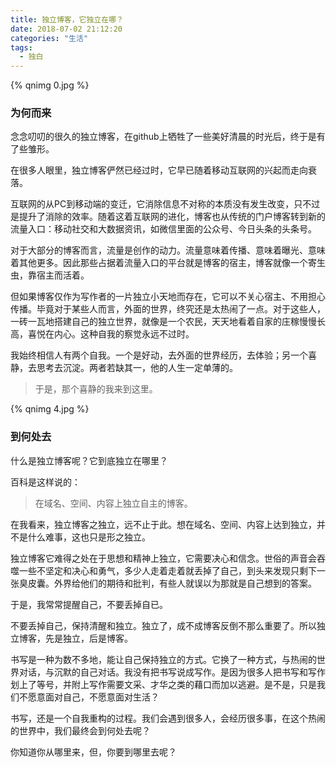 ```yaml
---
title: 独立博客，它独立在哪？
date: 2018-07-02 21:12:20
categories: "生活"
tags:
  - 独白  
---
```

{% qnimg 0.jpg %}

### 为何而来

念念叨叨的很久的独立博客，在github上牺牲了一些美好清晨的时光后，终于是有了些雏形。

<!-- more -->

在很多人眼里，独立博客俨然已经过时，它早已随着移动互联网的兴起而走向衰落。

互联网的从PC到移动端的变迁，它消除信息不对称的本质没有发生改变，只不过是提升了消除的效率。随着这着互联网的进化，博客也从传统的门户博客转到新的流量入口：移动社交和大数据资讯，如微信里面的公众号、今日头条的头条号。

对于大部分的博客而言，流量是创作的动力。流量意味着传播、意味着曝光、意味着其他更多。因此那些占据着流量入口的平台就是博客的宿主，博客就像一个寄生虫，靠宿主而活着。

但如果博客仅作为写作者的一片独立小天地而存在，它可以不关心宿主、不用担心传播。毕竟对于某些人而言，外面的世界，终究还是太热闹了一点。对于这些人，一砖一瓦地搭建自己的独立世界，就像是一个农民，天天地看着自家的庄稼慢慢长高，喜悦在内心。这种自我的察觉永远不过时。

我始终相信人有两个自我。一个是好动，去外面的世界经历，去体验；另一个喜静，去思考去沉淀。两者若缺其一，他的人生一定单薄的。

>于是，那个喜静的我来到这里。

{% qnimg 4.jpg %}


### 到何处去

什么是独立博客呢？它到底独立在哪里？

百科是这样说的：

>在域名、空间、内容上独立自主的博客。

在我看来，独立博客之独立，远不止于此。想在域名、空间、内容上达到独立，并不是什么难事，这也只是形之独立。

独立博客它难得之处在于思想和精神上独立，它需要决心和信念。世俗的声音会吞噬一些不坚定和决心和勇气，多少人走着走着就丢掉了自己，到头来发现只剩下一张臭皮囊。外界给他们的期待和批判，有些人就误以为那就是自己想到的答案。

于是，我常常提醒自己，不要丢掉自已。

不要丢掉自己，保持清醒和独立。独立了，成不成博客反倒不那么重要了。所以独立博客，先是独立，后是博客。

书写是一种为数不多地，能让自己保持独立的方式。它换了一种方式，与热闹的世界对话，与沉默的自己对话。我没有把书写说成写作。是因为很多人把书写和写作划上了等号，并附上写作需要文采、才华之类的藉口而加以逃避。是不是，只是我们不愿意面对自己，不愿意面对生活？

书写，还是一个自我重构的过程。我们会遇到很多人，会经历很多事，在这个热闹的世界中，我们最终会到何处去呢？

你知道你从哪里来，但，你要到哪里去呢？







